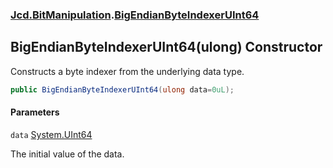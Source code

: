 ### [Jcd.BitManipulation](Jcd.BitManipulation.md 'Jcd.BitManipulation').[BigEndianByteIndexerUInt64](Jcd.BitManipulation.BigEndianByteIndexerUInt64.md 'Jcd.BitManipulation.BigEndianByteIndexerUInt64')

## BigEndianByteIndexerUInt64(ulong) Constructor

Constructs a byte indexer from the underlying data type.

```csharp
public BigEndianByteIndexerUInt64(ulong data=0uL);
```
#### Parameters

<a name='Jcd.BitManipulation.BigEndianByteIndexerUInt64.BigEndianByteIndexerUInt64(ulong).data'></a>

`data` [System.UInt64](https://docs.microsoft.com/en-us/dotnet/api/System.UInt64 'System.UInt64')

The initial value of the data.
